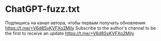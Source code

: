 # ChatGPT-fuzz.txt
Подпишись на канал автора, чтобы первым получать обновления https://t.me/+V6d8SvKVFXo2MjIy
Subscribe to the author's channel to be the first to receive an update https://t.me/+V6d8SvKVFXo2MjIy
